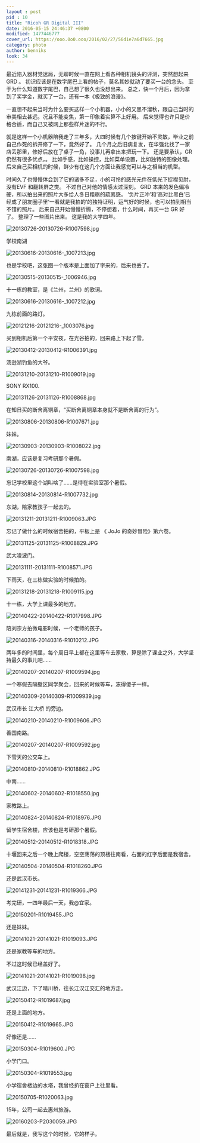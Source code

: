 ```yaml
---
layout : post
pid : 10
title: "Ricoh GR Digital III"
date: 2016-05-15 24:46:37 +0800
modified: 1477446777
cover_url: https://ooo.0o0.ooo/2016/02/27/56d1e7a6d7665.jpg
category: photo
author: benniks
look: 34
---
```


最近陷入器材党迷局，无聊时候一直在网上看各种相机镜头的评测，突然想起来 GRD 。
初识应该是在数字尾巴上看的帖子，莫名其妙就动了要买一台的念头。
至于为什么知道数字尾巴，自己想了很久也没想出来。
总之，快一个月后，因为拿到了奖学金，就买了一台，还有一本《极致的浪漫》。

一直想不起来当时为什么要买这样一个小机器，小小的又黑不溜秋，跟自己当时的审美相去甚远。况且不能变焦，第一印象着实算不上好用。
后来觉得也许只是价格合适，而自己又被网上那些样片迷的不行。

就是这样一个小机器陪我走了三年多，大四时候有几个按键开始不灵敏，毕业之前自己作死的拆开修了一下，竟然好了。
几个月之后旧病复发，在华强北找了一家店丢那里，修好后放在了桌子一角，没事儿再拿出来把玩一下。
还是要承认，GR 仍然有很多优点，。
比如手感，比如操控，比如菜单设置，比如独特的图像处理。
后来自己买相机的时候，鲜少有在这几个方面让我感觉可以与之相当的机型。

时间久了也慢慢体会到了它的诸多不足，小的可怜的感光元件在低光下捉襟见肘， 没有EVF 和翻转屏之类。
不过自己对他的情感太过深刻。
GRD 本来的发色偏冷硬，所以拍出来的照片大多给人冬日粗粝的疏离感。
‘负片正冲’和‘高对比黑白’已经成了朋友圈子里‘一看就是我拍的’的独特证明，运气好的时候，也可以拍到相当不错的照片。
后来自己开始慢慢折腾，不停想着，什么时间，再买一台 GR 好了。
整理了一些图片出来。
这是我的大学四年。

<img title="20130726-20130726-R1007598.jpg" src="https://ooo.0o0.ooo/2016/02/27/56d1e68995351.jpg" alt="20130726-20130726-R1007598.jpg" />

学校南湖

<img title="20130616-20130616-_1007213.jpg" src="https://ooo.0o0.ooo/2016/02/27/56d1e68d9a487.jpg" alt="20130616-20130616-_1007213.jpg" />

也是学校吧，这张图一个版本是上面加了字来的，后来也丢了。

<img title="20130515-20130515-_1006946.jpg" src="https://ooo.0o0.ooo/2016/02/27/56d1e69116743.jpg" alt="20130515-20130515-_1006946.jpg" />

十一栋的教室，是《兰州，兰州》的歌词。

<img title="20130616-20130616-_1007212.jpg" src="https://ooo.0o0.ooo/2016/02/27/56d1e6918045e.jpg" alt="20130616-20130616-_1007212.jpg" />

九栋前面的路灯。

<img title="20121216-20121216-_1003076.jpg" src="https://ooo.0o0.ooo/2016/02/27/56d1e695642b8.jpg" alt="20121216-20121216-_1003076.jpg" />

买到相机后第一个平安夜，在光谷拍的，回来路上下起了雪。

<img title="20130412-20130412-R1006391.jpg" src="https://ooo.0o0.ooo/2016/02/27/56d1e69e2acda.jpg" alt="20130412-20130412-R1006391.jpg" />

汤逊湖钓鱼的大爷。

<img title="20131210-20131210-R1009019.jpg" src="https://ooo.0o0.ooo/2016/02/27/56d1e72260698.jpg" alt="20131210-20131210-R1009019.jpg" />

SONY RX100.

<img title="20131126-20131126-R1008868.jpg" src="https://ooo.0o0.ooo/2016/02/27/56d1e72ac3f97.jpg" alt="20131126-20131126-R1008868.jpg" />

在知日买的断舍离铜章，“买断舍离铜章本身就不是断舍离的行为”。

<img title="20130806-20130806-R1007671.jpg" src="https://ooo.0o0.ooo/2016/02/27/56d1e72b489d4.jpg" alt="20130806-20130806-R1007671.jpg" />

妹妹。

<img title="20130903-20130903-R1008022.jpg" src="https://ooo.0o0.ooo/2016/02/27/56d1e72d817cc.jpg" alt="20130903-20130903-R1008022.jpg" />

南湖，应该是复习考研那个暑假。

<img title="20130726-20130726-R1007598.jpg" src="https://ooo.0o0.ooo/2016/02/27/56d1e72e4b541.jpg" alt="20130726-20130726-R1007598.jpg" />

忘记学校里这个湖叫啥了……是待在实验室那个暑假。

<img title="20130814-20130814-R1007732.jpg" src="https://ooo.0o0.ooo/2016/02/27/56d1e72eeb635.jpg" alt="20130814-20130814-R1007732.jpg" />

东湖，陪家教孩子一起去的。

<img title="20131211-20131211-R1009063.JPG" src="https://ooo.0o0.ooo/2016/02/27/56d1e739cedf2.jpg" alt="20131211-20131211-R1009063.JPG" />

忘记了做什么的时候宿舍拍的，平板上是 《 JoJo 的奇妙冒险》第六卷。

<img title="20131125-20131125-R1008829.JPG" src="https://ooo.0o0.ooo/2016/02/27/56d1e765047bf.jpg" alt="20131125-20131125-R1008829.JPG" />

武大凌波门。

<img title="20131111-20131111-R1008571.JPG" src="https://ooo.0o0.ooo/2016/02/27/56d1e766a0f3e.jpg" alt="20131111-20131111-R1008571.JPG" />

下雨天，在三栋做实验的时候拍的。

<img title="20131218-20131218-R1009115.jpg" src="https://ooo.0o0.ooo/2016/02/27/56d1e7a9870f1.jpg" alt="20131218-20131218-R1009115.jpg" />

十一栋，大学上课最多的地方。

<img title="20140422-20140422-R1017998.JPG" src="https://ooo.0o0.ooo/2016/02/27/56d1e7acab694.jpg" alt="20140422-20140422-R1017998.JPG" />

陪刘宗方拍微电影时候，一个老师的孩子。

<img title="20140316-20140316-R1010212.JPG" src="https://ooo.0o0.ooo/2016/02/27/56d1e7af45aff.jpg" alt="20140316-20140316-R1010212.JPG" />

两年多的时间里，每个周日早上都在这里等车去家教，算是除了课业之外，大学坚持最久的事儿吧……

<img title="20140207-20140207-R1009594.jpg" src="https://ooo.0o0.ooo/2016/02/27/56d1e7b2c04d2.jpg" alt="20140207-20140207-R1009594.jpg" />

一个寒假去隔壁区同学聚会，回来的时候等车，冻得傻子一样。

<img title="20140309-20140309-R1009939.jpg" src="https://ooo.0o0.ooo/2016/02/27/56d1e7ba692d2.jpg" alt="20140309-20140309-R1009939.jpg" />

武汉市长 江大桥 的旁边。

<img title="20140210-20140210-R1009606.JPG" src="https://ooo.0o0.ooo/2016/02/27/56d1e7e1f1bbd.jpg" alt="20140210-20140210-R1009606.JPG" />

善国南路。

<img title="20140207-20140207-R1009592.jpg" src="https://ooo.0o0.ooo/2016/02/27/56d1e7f249d30.jpg" alt="20140207-20140207-R1009592.jpg" />

下雪天的公交车上。

<img title="20140810-20140810-R1018862.JPG" src="https://ooo.0o0.ooo/2016/02/27/56d1e8111fb69.jpg" alt="20140810-20140810-R1018862.JPG" />

中南……

<img title="20140602-20140602-R1018550.jpg" src="https://ooo.0o0.ooo/2016/02/27/56d1e8124c5d3.jpg" alt="20140602-20140602-R1018550.jpg" />

家教路上。

<img title="20140824-20140824-R1018976.JPG" src="https://ooo.0o0.ooo/2016/02/27/56d1e814e4801.jpg" alt="20140824-20140824-R1018976.JPG" />

留学生宿舍楼，应该也是考研那个暑假。

<img title="20140512-20140512-R1018318.JPG" src="https://ooo.0o0.ooo/2016/02/27/56d1e815a17b2.jpg" alt="20140512-20140512-R1018318.JPG" />

十堰回来之后一个晚上爬楼，空空荡荡的顶楼往南看，右面的红字后面是我宿舍。

<img title="20140504-20140504-R1018260.JPG" src="https://ooo.0o0.ooo/2016/02/27/56d1e81b3852c.jpg" alt="20140504-20140504-R1018260.JPG" />

还是武汉市长。

<img title="20141231-20141231-R1019366.JPG" src="https://ooo.0o0.ooo/2016/02/27/56d1e81dbe007.jpg" alt="20141231-20141231-R1019366.JPG" />

考完研，一四年最后一天，我@宜家。

<img title="20150201-R1019455.JPG" src="https://ooo.0o0.ooo/2016/02/27/56d1e82103d1a.jpg" alt="20150201-R1019455.JPG" />

还是妹妹。

<img title="20141021-20141021-R1019093.JPG" src="https://ooo.0o0.ooo/2016/02/27/56d1e8280fa67.jpg" alt="20141021-20141021-R1019093.JPG" />

还是家教等车的地方。

不过这时候已经盖好了。

<img title="20141021-20141021-R1019098.jpg" src="https://ooo.0o0.ooo/2016/02/27/56d1e8235f848.jpg" alt="20141021-20141021-R1019098.jpg" />

武汉江边，下了晴川桥，往长江汉江交汇的地方走。

<img title="20150412-R1019687.jpg" src="https://ooo.0o0.ooo/2016/02/27/56d1e8323c3f9.jpg" alt="20150412-R1019687.jpg" />

还是上面的地方。

<img title="20150412-R1019665.JPG" src="https://ooo.0o0.ooo/2016/02/27/56d1e83f8908b.jpg" alt="20150412-R1019665.JPG" />

好像还是……

<img title="20150304-R1019600.JPG" src="https://ooo.0o0.ooo/2016/02/27/56d1e83aa2658.jpg" alt="20150304-R1019600.JPG" />

小学门口。

<img title="20150304-R1019553.jpg" src="https://ooo.0o0.ooo/2016/02/27/56d1e84ef187a.jpg" alt="20150304-R1019553.jpg" />

小学宿舍楼边的水塔，我曾经扒在窗户上往里看。

<img title="20150705-R1020063.jpg" src="https://ooo.0o0.ooo/2016/02/27/56d1e82e490b2.jpg" alt="20150705-R1020063.jpg" />

15年，公司一起去惠州旅游。

<img title="20160203-P2030059.JPG" src="https://ooo.0o0.ooo/2016/02/27/56d1edd6230fc.jpg" alt="20160203-P2030059.JPG" />

最后就是，我写这个的时候，它的样子。

